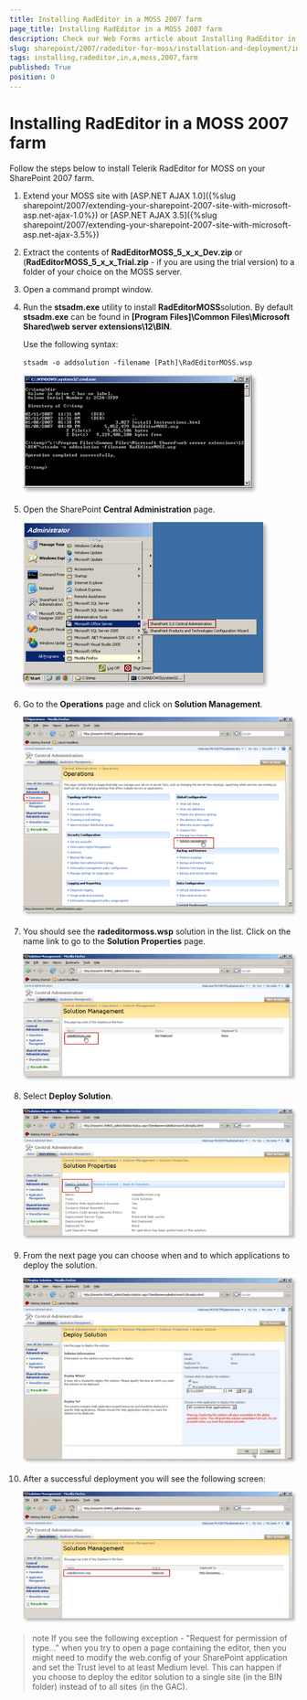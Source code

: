 ```yaml
---
title: Installing RadEditor in a MOSS 2007 farm
page_title: Installing RadEditor in a MOSS 2007 farm
description: Check our Web Forms article about Installing RadEditor in a MOSS 2007 farm.
slug: sharepoint/2007/radeditor-for-moss/installation-and-deployment/installing-radeditor-in-a-moss-2007-farm
tags: installing,radeditor,in,a,moss,2007,farm
published: True
position: 0
---
```


# Installing RadEditor in a MOSS 2007 farm





Follow the steps below to install Telerik RadEditor for MOSS on your SharePoint 2007 farm.

1. Extend your MOSS site with [ASP.NET AJAX 1.0]({%slug sharepoint/2007/extending-your-sharepoint-2007-site-with-microsoft-asp.net-ajax-1.0%}) or [ASP.NET AJAX 3.5]({%slug sharepoint/2007/extending-your-sharepoint-2007-site-with-microsoft-asp.net-ajax-3.5%})

2. Extract the contents of **RadEditorMOSS_5_x_x_Dev.zip** or (**RadEditorMOSS_5_x_x_Trial.zip** - if you are using the trial version) to a folder of your choice on the MOSS server.

3. Open a command prompt window.

4. Run the **stsadm.exe** utility to install **RadEditorMOSS**solution. By default **stsadm.exe** can be found in **[Program Files]\Common Files\Microsoft Shared\web server extensions\12\BIN**.

	Use the following syntax:
	
	`stsadm -o addsolution -filename [Path]\RadEditorMOSS.wsp`
	
	![](images/1_cmd_thumb.png)

5. Open the SharePoint **Central Administration** page.

	![](images/2_CentrAdmin_1_thumb.png)

6. Go to the **Operations** page and click on **Solution Management**.

	![](images/2_CentrAdmin_2_thumb.png)

7. You should see the **radeditormoss.wsp** solution in the list. Click on the name link to go to the **Solution Properties** page.

	![](images/2_CentrAdmin_3_thumb.png)

8. Select **Deploy Solution**.

	![](images/2_CentrAdmin_4_thumb.png)

9. From the next page you can choose when and to which applications to deploy the solution.

	![](images/2_CentrAdmin_5_thumb.png)



10. After a successful deployment you will see the following screen:

	![](images/2_CentrAdmin_6_thumb.png)

>note  If you see the following exception - "Request for permission of type..." when you try to open a page containing the editor, then you might need to modify the web.config of your SharePoint application and set the Trust level to at least Medium level. This can happen if you choose to deploy the editor solution to a single site (in the BIN folder) instead of to all sites (in the GAC).


